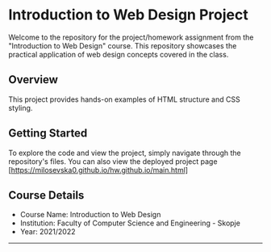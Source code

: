 # Introduction to Web Design Project

Welcome to the repository for the project/homework assignment from the "Introduction to Web Design" course. This repository showcases the practical application of web design concepts covered in the class.

## Overview

This project provides hands-on examples of HTML structure and CSS styling.

## Getting Started

To explore the code and view the project, simply navigate through the repository's files. You can also view the deployed project page [https://milosevska0.github.io/hw.github.io/main.html]

## Course Details

- Course Name: Introduction to Web Design
- Institution: Faculty of Computer Science and Engineering - Skopje
- Year: 2021/2022

---
